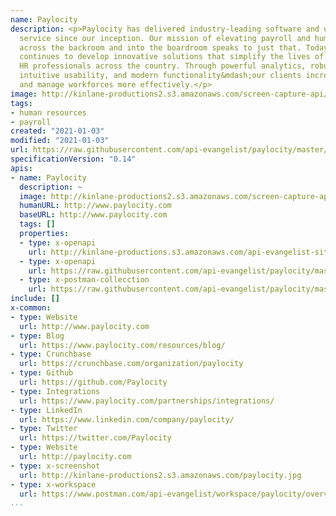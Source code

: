 ```yaml
---
name: Paylocity
description: <p>Paylocity has delivered industry-leading software and unmatched customer
  service since our inception. Our mission of elevating payroll and human resources
  across the backroom and into the boardroom speaks to just that. Today, Paylocity
  continues to develop innovative solutions that simplify the lives of payroll and
  HR professionals across the country. Through powerful analytics, robust reporting,
  intuitive usability, and modern functionality&mdash;our clients increase efficiency
  and manage workforces more effectively.</p>
image: http://kinlane-productions2.s3.amazonaws.com/screen-capture-api/28482-paylocity.jpg
tags:
- human resources
- payroll
created: "2021-01-03"
modified: "2021-01-03"
url: https://raw.githubusercontent.com/api-evangelist/paylocity/master/apis.json
specificationVersion: "0.14"
apis:
- name: Paylocity
  description: ~
  image: http://kinlane-productions2.s3.amazonaws.com/screen-capture-api/28482-paylocity.jpg
  humanURL: http://www.paylocity.com
  baseURL: http://www.paylocity.com
  tags: []
  properties:
  - type: x-openapi
    url: http://kinlane-productions.s3.amazonaws.com/api-evangelist-site/company/openapis/paylocity.json
  - type: x-openapi
    url: https://raw.githubusercontent.com/api-evangelist/paylocity/master/paylocity-openapi.json
  - type: x-postman-collecction
    url: https://raw.githubusercontent.com/api-evangelist/paylocity/master/paylocity-postman-collection.json
include: []
x-common:
- type: Website
  url: http://www.paylocity.com
- type: Blog
  url: https://www.paylocity.com/resources/blog/
- type: Crunchbase
  url: https://crunchbase.com/organization/paylocity
- type: Github
  url: https://github.com/Paylocity
- type: Integrations
  url: https://www.paylocity.com/partnerships/integrations/
- type: LinkedIn
  url: https://www.linkedin.com/company/paylocity/
- type: Twitter
  url: https://twitter.com/Paylocity
- type: Website
  url: http://paylocity.com
- type: x-screenshot
  url: http://kinlane-productions2.s3.amazonaws.com/paylocity.jpg
- type: x-workspace
  url: https://www.postman.com/api-evangelist/workspace/paylocity/overview
...
```

